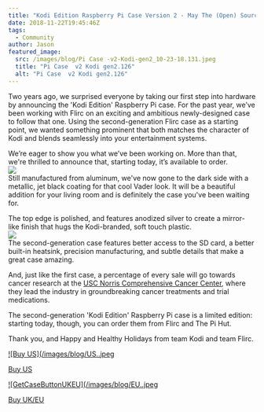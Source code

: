 ```yaml
---
title: "Kodi Edition Raspberry Pi Case Version 2 - May The (Open) Source Be With You!"
date: 2018-11-22T19:45:46Z
tags:
  - Community
author: Jason
featured_image:
  src: /images/blog/Pi Case -v2-Kodi-gen2_10-23-18.131.jpeg
  title: "Pi Case  v2 Kodi gen2.126"
  alt: "Pi Case  v2 Kodi gen2.126"
---
```


Two years ago, we surprised everyone by taking our first step into hardware by announcing the 'Kodi Edition' Raspberry Pi case. For the past year, we’ve been working with Flirc on an exciting and ambitious newly-designed case to follow that one. Using the second-generation Flirc case as a starting point, we wanted something prominent that both matches the character of Kodi and blends seamlessly into your entertainment systems.

We’re eager to show you what we’ve been working on. More than that, we're thrilled to announce that, starting today, it’s available to order.  
![](/images/blog/Kodi-Rasp-Pi-Case-6-1080p.jpeg)  
Still manufactured from aluminum, we've now gone to the dark side with a metallic, jet black coating for that cool Vader look. It will be a beautiful addition for your living room and is definitely the case you've been waiting for.

The top edge is polished, and features anodized silver to create a mirror-like finish that hugs the Kodi-branded, soft touch plastic.  
![](/images/blog/Pi%20Case%20%20v2%20Kodi%20gen2_10-23-18.131.jpeg)  
The second-generation case features better access to the SD card, a better built-in heatsink, precision manufacturing, and subtle details that make a great case amazing.

And, just like the first case, a percentage of every sale will go towards cancer research at the [USC Norris Comprehensive Cancer Center](https://uscnorriscancer.usc.edu), where they lead the industry in groundbreaking cancer treatments and trial medications.

The second-generation 'Kodi Edition' Raspberry Pi case is a limited edition: starting today, though, you can order them from Flirc and The Pi Hut.

Thank you, and Happy and Healthy Holidays from team Kodi and team Flirc.

[![Buy US](/images/blog/US..jpeg](https://flirc.tv/more/raspberry-pi-case-ke-gen2)

[Buy US](https://flirc.tv/more/raspberry-pi-case-ke-gen2)

[![GetCaseButtonUKEU](/images/blog/EU..jpeg](https://thepihut.com/products/kodi-edition-raspberry-pi-case)

[Buy UK/EU](https://thepihut.com/products/kodi-edition-raspberry-pi-case)
